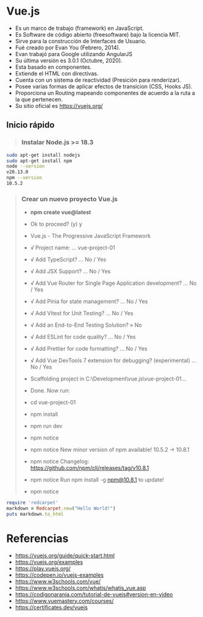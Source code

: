 # Vue.js
- Es un marco de trabajo (framework) en JavaScript.
- Es Software de código abierto (freesoftware) bajo la licencia MIT.
- Sirve para la construcción de Interfaces de Usuario.
- Fué creado por Evan You (Febrero, 2014).
- Evan trabajó para Google utilizando AngularJS
- Su última versión es 3.0.1 (Octubre, 2020).
- Esta basado en componentes.
- Extiende el HTML con directivas.
- Cuenta con un sistema de reactividad (Presición para renderizar).
- Posee varias formas de aplicar efectos de transicion (CSS, Hooks JS).
- Proporciona un Routing mapeando componentes de acuerdo a la ruta a la que pertenecen.
- Su sitio oficial es https://vuejs.org/

## Inicio rápido

> ### Instalar Node.js >= 18.3
```bash
sudo apt-get install nodejs
sudo apt-get install npm
node --version
v20.13.0
npm --version
10.5.2
```

> ### Crear un nuevo proyecto Vue.js
> - **npm create vue@latest**
>
> - Ok to proceed? (y) y
>
> - Vue.js - The Progressive JavaScript Framework
>
> - √ Project name: ... vue-project-01
> - √ Add TypeScript? ... No / Yes
> - √ Add JSX Support? ... No / Yes
> - √ Add Vue Router for Single Page Application development? ... No / Yes
> - √ Add Pinia for state management? ... No / Yes
> - √ Add Vitest for Unit Testing? ... No / Yes
> - √ Add an End-to-End Testing Solution? » No
> - √ Add ESLint for code quality? ... No / Yes
> - √ Add Prettier for code formatting? ... No / Yes
> - √ Add Vue DevTools 7 extension for debugging? (experimental) ... No / Yes
>
> - Scaffolding project in C:\Development\vue.js\vue-project-01...
>
> - Done. Now run:
>
> -   cd vue-project-01
> -   npm install
> -   npm run dev
>
> - npm notice
> - npm notice New minor version of npm available! 10.5.2 -> 10.8.1
> - npm notice Changelog: https://github.com/npm/cli/releases/tag/v10.8.1
> - npm notice Run npm install -g npm@10.8.1 to update!
> - npm notice

```ruby
require 'redcarpet'
markdown = Redcarpet.new("Hello World!")
puts markdown.to_html
```

# Referencias
- https://vuejs.org/guide/quick-start.html
- https://vuejs.org/examples
- https://play.vuejs.org/
- https://codepen.io/vuejs-examples
- https://www.w3schools.com/vue/
- https://www.w3schools.com/whatis/whatis_vue.asp
- https://codigonaranja.com/tutorial-de-vuejs#version-en-video
- https://www.vuemastery.com/courses/
- https://certificates.dev/vuejs
